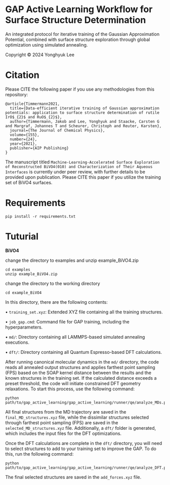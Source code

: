 # GAP Active Learning Workflow for Surface Structure Determination

An integrated protocol for iterative training of the Gaussian Approximation Potential, combined with surface structure exploration through global optimization using simulated annealing.

Copyright © 2024 Yonghyuk Lee

# Citation

Please CITE the following paper if you use any methodologies from this repository:

```
@article{Timmermann2021,
  title={Data-efficient iterative training of Gaussian approximation potentials: application to surface structure determination of rutile IrO$_{2}$ and RuO$_{2}$},
  author={Timmermann, Jakob and Lee, Yonghyuk and Staacke, Carsten G and Margraf, Johannes T and Scheurer, Christoph and Reuter, Karsten},
  journal={The Journal of Chemical Physics},
  volume={155},
  number={24},
  year={2021},
  publisher={AIP Publishing}
}
```
The manuscript titled `Machine-Learning-Accelerated Surface Exploration of Reconstructed BiVO4(010) and Characterization of Their Aqueous Interfaces` is currently under peer review, with further details to be provided upon publication. Please CITE this paper if you utilize the training set of BiVO4 surfaces.

# Requirements

`pip install -r requirements.txt`

# Tuturial

**BiVO4**

change the directory to examples and unzip example_BiVO4.zip

```
cd examples
unzip example_BiVO4.zip
```

change the directory to the working directory

```
cd example_BiVO4
```

In this directory, there are the following contents:

• `training_set.xyz`: Extended XYZ file containing all the training structures.

• `job_gap.cmd`: Command file for GAP training, including the hyperparameters.

• `md/`: Directory containing all LAMMPS-based simulated annealing executions.

• `dft/`: Directory containing all Quantum Espresso-based DFT calculations.

After running canonical molecular dynamics in the `md/` directory, the code reads all annealed output structures and applies farthest point sampling (FPS) based on the SOAP kernel distance between the results and the known structures in the training set. If the calculated distance exceeds a preset threshold, the code will initiate constrained DFT geometry relaxations. To start this process, use the following command:

```
python path/to/gap_active_learning/gap_active_learning/runner/qe/analyze_MDs.py
```

All final structures from the MD trajectory are saved in the `final_MD_structures.xyz` file, while the dissimilar structures selected through farthest point sampling (FPS) are saved in the `selected_MD_structures.xyz` file. Additionally, a `dft/` folder is generated, which includes the input files for the DFT optimizations.

Once the DFT calculations are complete in the `dft/` directory, you will need to select structures to add to your training set to improve the GAP. To do this, run the following command:

```
python path/to/gap_active_learning/gap_active_learning/runner/qe/analyze_DFT.py
```

The final selected structures are saved in the `add_forces.xyz` file.
